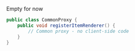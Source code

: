 Empty for now
```JAVA
public class CommonProxy {  
    public void registerItemRenderer() {  
        // Common proxy - no client-side code  
    }  
}
```
